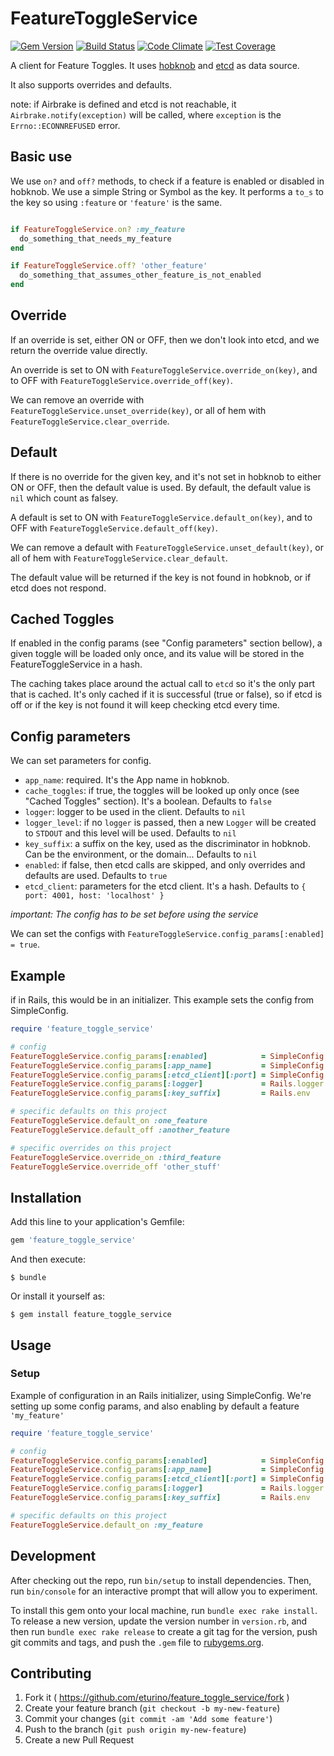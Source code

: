 # FeatureToggleService

[![Gem Version](https://badge.fury.io/rb/feature_toggle_service.svg)](http://badge.fury.io/rb/feature_toggle_service)
[![Build Status](https://travis-ci.org/eturino/feature_toggle_service.svg?branch=master)](https://travis-ci.org/eturino/feature_toggle_service)
[![Code Climate](https://codeclimate.com/github/eturino/feature_toggle_service/badges/gpa.svg)](https://codeclimate.com/github/eturino/feature_toggle_service)
[![Test Coverage](https://codeclimate.com/github/eturino/feature_toggle_service/badges/coverage.svg)](https://codeclimate.com/github/eturino/feature_toggle_service/coverage)

A client for Feature Toggles. It uses [hobknob](https://github.com/opentable/hobknob) and [etcd](https://github.com/coreos/etcd) as data source.

It also supports overrides and defaults.

note: if Airbrake is defined and etcd is not reachable, it `Airbrake.notify(exception)` will be called, where `exception` is the `Errno::ECONNREFUSED` error.

## Basic use

We use `on?` and `off?` methods, to check if a feature is enabled or disabled in hobknob. We use a simple String or Symbol as the key. It performs a `to_s` to the key so using `:feature` or `'feature'` is the same.

```ruby

if FeatureToggleService.on? :my_feature
  do_something_that_needs_my_feature
end

if FeatureToggleService.off? 'other_feature'
  do_something_that_assumes_other_feature_is_not_enabled
end

```

## Override

If an override is set, either ON or OFF, then we don't look into etcd, and we return the override value directly.
 
An override is set to ON with `FeatureToggleService.override_on(key)`, and to OFF with `FeatureToggleService.override_off(key)`.
 
We can remove an override with `FeatureToggleService.unset_override(key)`, or all of hem with `FeatureToggleService.clear_override`.


## Default

If there is no override for the given key, and it's not set in hobknob to either ON or OFF, then the default value is used. By default, the default value is `nil` which count as falsey.
 
A default is set to ON with `FeatureToggleService.default_on(key)`, and to OFF with `FeatureToggleService.default_off(key)`.
 
We can remove a default with `FeatureToggleService.unset_default(key)`, or all of hem with `FeatureToggleService.clear_default`.

The default value will be returned if the key is not found in hobknob, or if etcd does not respond.

## Cached Toggles

If enabled in the config params (see "Config parameters" section bellow), a given toggle will be loaded only once, and its value will be stored in the FeatureToggleService in a hash.

The caching takes place around the actual call to `etcd` so it's the only part that is cached. It's only cached if it is successful (true or false), so if etcd is off or if the key is not found it will keep checking etcd every time. 

## Config parameters

We can set parameters for config.

* `app_name`: required. It's the App name in hobknob.
* `cache_toggles`: if true, the toggles will be looked up only once (see "Cached Toggles" section). It's a boolean. Defaults to `false`
* `logger`: logger to be used in the client. Defaults to `nil`
* `logger_level`: if no `logger` is passed, then a new `Logger` will be created to `STDOUT` and this level will be used. Defaults to `nil` 
* `key_suffix`: a suffix on the key, used as the discriminator in hobknob. Can be the environment, or the domain...  Defaults to `nil`
* `enabled`: if false, then etcd calls are skipped, and only overrides and defaults are used. Defaults to `true`
* `etcd_client`: parameters for the etcd client. It's a hash. Defaults to `{ port: 4001, host: 'localhost' }`

*important: The config has to be set before using the service*

We can set the configs with `FeatureToggleService.config_params[:enabled] = true`.

 
## Example

if in Rails, this would be in an initializer. This example sets the config from SimpleConfig.

```ruby
require 'feature_toggle_service'

# config
FeatureToggleService.config_params[:enabled]            = SimpleConfig.for(:site).feature_toggle.enabled
FeatureToggleService.config_params[:app_name]           = SimpleConfig.for(:site).feature_toggle.app_name
FeatureToggleService.config_params[:etcd_client][:port] = SimpleConfig.for(:site).feature_toggle.etcd_client.port
FeatureToggleService.config_params[:logger]             = Rails.logger
FeatureToggleService.config_params[:key_suffix]         = Rails.env

# specific defaults on this project
FeatureToggleService.default_on :one_feature
FeatureToggleService.default_off :another_feature

# specific overrides on this project
FeatureToggleService.override_on :third_feature
FeatureToggleService.override_off 'other_stuff'
```

## Installation

Add this line to your application's Gemfile:

```ruby
gem 'feature_toggle_service'
```

And then execute:

    $ bundle

Or install it yourself as:

    $ gem install feature_toggle_service

## Usage

### Setup

Example of configuration in an Rails initializer, using SimpleConfig. We're setting up some config params, and also enabling by default a feature `'my_feature'`

```ruby
require 'feature_toggle_service'

# config
FeatureToggleService.config_params[:enabled]            = SimpleConfig.for(:site).feature_toggle.enabled
FeatureToggleService.config_params[:app_name]           = SimpleConfig.for(:site).feature_toggle.app_name
FeatureToggleService.config_params[:etcd_client][:port] = SimpleConfig.for(:site).feature_toggle.etcd_client.port
FeatureToggleService.config_params[:logger]             = Rails.logger
FeatureToggleService.config_params[:key_suffix]         = Rails.env

# specific defaults on this project
FeatureToggleService.default_on :my_feature
```

## Development

After checking out the repo, run `bin/setup` to install dependencies. Then, run `bin/console` for an interactive prompt that will allow you to experiment.

To install this gem onto your local machine, run `bundle exec rake install`. To release a new version, update the version number in `version.rb`, and then run `bundle exec rake release` to create a git tag for the version, push git commits and tags, and push the `.gem` file to [rubygems.org](https://rubygems.org).

## Contributing

1. Fork it ( https://github.com/eturino/feature_toggle_service/fork )
2. Create your feature branch (`git checkout -b my-new-feature`)
3. Commit your changes (`git commit -am 'Add some feature'`)
4. Push to the branch (`git push origin my-new-feature`)
5. Create a new Pull Request
